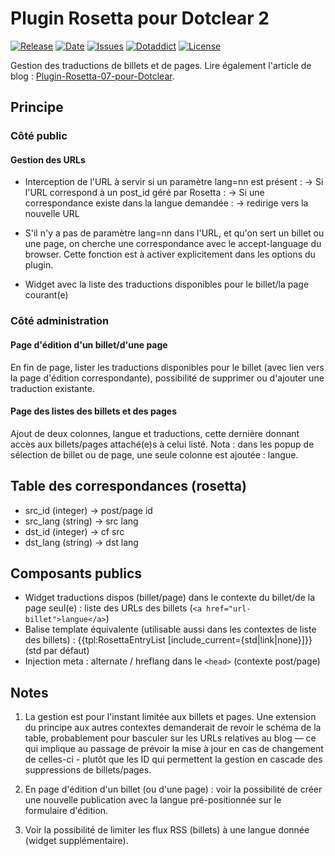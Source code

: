 # Plugin Rosetta pour Dotclear 2

[![Release](https://img.shields.io/github/v/release/franck-paul/rosetta)](https://github.com/franck-paul/rosetta/releases)
[![Date](https://img.shields.io/github/release-date/franck-paul/rosetta)](https://github.com/franck-paul/rosetta/releases)
[![Issues](https://img.shields.io/github/issues/franck-paul/rosetta)](https://github.com/franck-paul/rosetta/issues)
[![Dotaddict](https://img.shields.io/badge/dotaddict-official-green.svg)](https://plugins.dotaddict.org/dc2/details/rosetta)
[![License](https://img.shields.io/github/license/franck-paul/rosetta)](https://github.com/franck-paul/rosetta/blob/master/LICENSE)

Gestion des traductions de billets et de pages.
Lire également l'article de blog : [Plugin-Rosetta-07-pour-Dotclear](https://open-time.net/post/2017/12/07/Plugin-Rosetta-07-pour-Dotclear).

## Principe

### Côté public

#### Gestion des URLs

- Interception de l'URL à servir si un paramètre lang=nn est présent :
  -> Si l'URL correspond à un post_id géré par Rosetta :
     -> Si une correspondance existe dans la langue demandée :
        -> redirige vers la nouvelle URL

- S'il n'y a pas de paramètre lang=nn dans l'URL, et qu'on sert un billet ou une page, on cherche une correspondance avec le accept-language du browser. Cette fonction est à activer explicitement dans les options du plugin.

- Widget avec la liste des traductions disponibles pour le billet/la page courant(e)

### Côté administration

#### Page d'édition d'un billet/d'une page

En fin de page, lister les traductions disponibles pour le billet (avec lien vers la page d'édition correspondante), possibilité de supprimer ou d'ajouter une traduction existante.

#### Page des listes des billets et des pages

Ajout de deux colonnes, langue et traductions, cette dernière donnant accès aux billets/pages attaché(e)s à celui listé.
Nota : dans les popup de sélection de billet ou de page, une seule colonne est ajoutée : langue.

## Table des correspondances (rosetta)

- src_id (integer) -> post/page id
- src_lang (string) -> src lang
- dst_id (integer) -> cf src
- dst_lang (string) -> dst lang

## Composants publics

- Widget traductions dispos (billet/page) dans le contexte du billet/de la page seul(e) :
  liste des URLs des billets (`<a href="url-billet">langue</a>`)
- Balise template équivalente (utilisable aussi dans les contextes de liste des billets) :
  {{tpl:RosettaEntryList [include_current={std|link|none}]}} (std par défaut)
- Injection meta : alternate / hreflang dans le `<head>` (contexte post/page)

## Notes

1. La gestion est pour l'instant limitée aux billets et pages. Une extension du principe aux autres contextes demanderait de revoir le schéma de la table, probablement pour basculer sur les URLs relatives au blog — ce qui implique au passage de prévoir la mise à jour en cas de changement de celles-ci - plutôt que les ID qui permettent la gestion en cascade des suppressions de billets/pages.

1. En page d'édition d'un billet (ou d'une page) : voir la possibilité de créer une nouvelle publication avec la langue pré-positionnée sur le formulaire d'édition.

1. Voir la possibilité de limiter les flux RSS (billets) à une langue donnée (widget supplémentaire).
